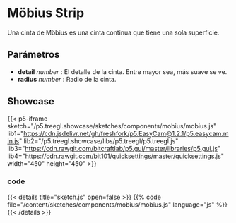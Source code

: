 # Möbius Strip

Una cinta de Möbius es una cinta continua que tiene una sola superficie.

## Parámetros 

- **detail** *number* : El detalle de la cinta. Entre mayor sea, más suave se ve. 
- **radius** *number* : Radio de la cinta.
  
## Showcase

{{< p5-iframe sketch="/p5.treegl.showcase/sketches/components/mobius/mobius.js" lib1="https://cdn.jsdelivr.net/gh/freshfork/p5.EasyCam@1.2.1/p5.easycam.min.js" lib2="/p5.treegl.showcase/libs/p5.treegl/p5.treegl.js" lib3="https://cdn.rawgit.com/bitcraftlab/p5.gui/master/libraries/p5.gui.js" lib4="https://cdn.rawgit.com/bit101/quicksettings/master/quicksettings.js" width="450" height="450" >}}

### code 

{{< details title="sketch.js" open=false >}}
{{% code file="/content/sketches/components/mobius/mobius.js" language="js" %}}
{{< /details >}}